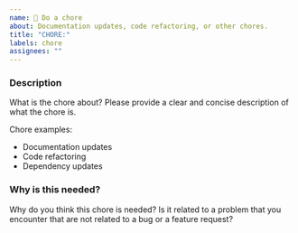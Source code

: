 ```yaml
---
name: 🧹 Do a chore
about: Documentation updates, code refactoring, or other chores.
title: "CHORE:"
labels: chore
assignees: ""
---
```


### Description

What is the chore about? Please provide a clear and concise description of what the chore is.

Chore examples:

- Documentation updates
- Code refactoring
- Dependency updates

### Why is this needed?

Why do you think this chore is needed? Is it related to a problem that you encounter that are not related to a bug or a feature request?